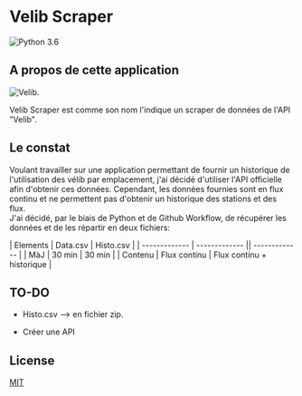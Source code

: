 
# Velib Scraper 

![Python 3.6](https://img.shields.io/badge/Python-3.6-brightgreen.svg) 

## A propos de cette application

![Velib](https://upload.wikimedia.org/wikipedia/commons/thumb/5/5b/Vélib-Métropole-Logo.png/280px-Vélib-Métropole-Logo.png). 

Velib Scraper est comme son nom l'indique un scraper de données de l'API "Velib". 


## Le constat 

Voulant travailler sur une application permettant de fournir un historique de l'utilisation des vélib par emplacement, j'ai décidé d'utiliser l'API officielle afin d'obtenir ces données. 
Cependant, les données fournies sont en flux continu et ne permettent pas d'obtenir un historique des stations et des flux.   
J'ai décidé, par le biais de Python et de Github Workflow, de récupérer les données et de les répartir en deux fichiers:

| Elements  | Data.csv | Histo.csv |
| ------------- | ------------- || ------------- |
| MàJ  | 30 min  |  30 min  |
| Contenu | Flux continu  | Flux continu + historique  |

## TO-DO

- Histo.csv --> en fichier zip.

- Créer une API


## License

[MIT](https://choosealicense.com/licenses/mit/)

